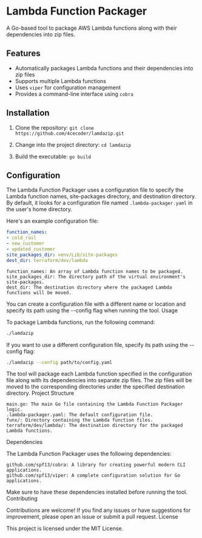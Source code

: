 # Lambda Function Packager

A Go-based tool to package AWS Lambda functions along with their dependencies into zip files.

## Features

- Automatically packages Lambda functions and their dependencies into zip files
- Supports multiple Lambda functions
- Uses `viper` for configuration management
- Provides a command-line interface using `cobra`

## Installation

1. Clone the repository: `git clone https://github.com/4cecoder/lamdazip.git`

2. Change into the project directory: `cd lamdazip`
3. Build the executable: `go build`

## Configuration

The Lambda Function Packager uses a configuration file to specify the Lambda function names, site-packages directory, and destination directory. By default, it looks for a configuration file named `.lambda-packager.yaml` in the user's home directory.

Here's an example configuration file:

```yaml
function_names:
- cold_rail
- new_customer
- updated_customer
site_packages_dir: venv/Lib/site-packages
dest_dir: terraform/dev/lambda
```


    function_names: An array of Lambda function names to be packaged.
    site_packages_dir: The directory path of the virtual environment's site-packages.
    dest_dir: The destination directory where the packaged Lambda functions will be moved.

You can create a configuration file with a different name or location and specify its path using the --config flag when running the tool.
Usage

To package Lambda functions, run the following command:

```bash
./lamdazip
```


If you want to use a different configuration file, specify its path using the --config flag:
```bash
./lamdazip --config path/to/config.yaml
```

The tool will package each Lambda function specified in the configuration file along with its dependencies into separate zip files. The zip files will be moved to the corresponding directories under the specified destination directory.
Project Structure

    main.go: The main Go file containing the Lambda Function Packager logic.
    .lambda-packager.yaml: The default configuration file.
    funx/: Directory containing the Lambda function files.
    terraform/dev/lambda/: The destination directory for the packaged Lambda functions.

Dependencies

The Lambda Function Packager uses the following dependencies:

    github.com/spf13/cobra: A library for creating powerful modern CLI applications.
    github.com/spf13/viper: A complete configuration solution for Go applications.

Make sure to have these dependencies installed before running the tool.
Contributing

Contributions are welcome! If you find any issues or have suggestions for improvement, please open an issue or submit a pull request.
License

This project is licensed under the MIT License.
